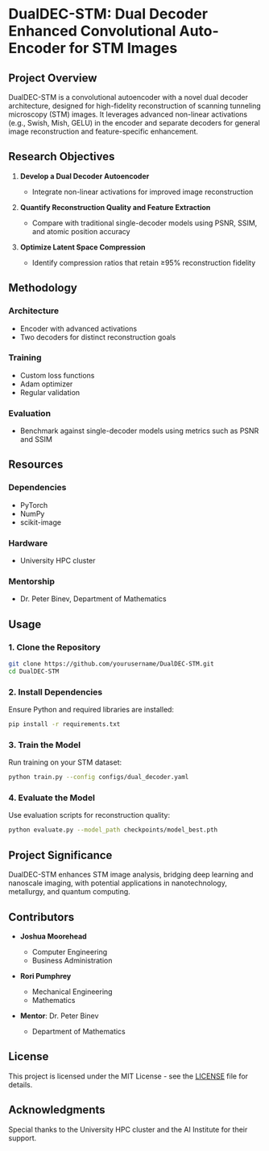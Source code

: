 # DualDEC-STM: Dual Decoder Enhanced Convolutional Auto-Encoder for STM Images

## Project Overview

DualDEC-STM is a convolutional autoencoder with a novel dual decoder architecture, designed for high-fidelity reconstruction of scanning tunneling microscopy (STM) images. It leverages advanced non-linear activations (e.g., Swish, Mish, GELU) in the encoder and separate decoders for general image reconstruction and feature-specific enhancement.

## Research Objectives

1. **Develop a Dual Decoder Autoencoder**
   - Integrate non-linear activations for improved image reconstruction

2. **Quantify Reconstruction Quality and Feature Extraction**
   - Compare with traditional single-decoder models using PSNR, SSIM, and atomic position accuracy

3. **Optimize Latent Space Compression**
   - Identify compression ratios that retain ≥95% reconstruction fidelity

## Methodology

### Architecture
- Encoder with advanced activations
- Two decoders for distinct reconstruction goals

### Training
- Custom loss functions
- Adam optimizer
- Regular validation

### Evaluation
- Benchmark against single-decoder models using metrics such as PSNR and SSIM

## Resources

### Dependencies
- PyTorch
- NumPy
- scikit-image

### Hardware
- University HPC cluster

### Mentorship
- Dr. Peter Binev, Department of Mathematics

## Usage

### 1. Clone the Repository

```bash
git clone https://github.com/yourusername/DualDEC-STM.git
cd DualDEC-STM
```

### 2. Install Dependencies

Ensure Python and required libraries are installed:

```bash
pip install -r requirements.txt
```

### 3. Train the Model

Run training on your STM dataset:

```bash
python train.py --config configs/dual_decoder.yaml
```

### 4. Evaluate the Model

Use evaluation scripts for reconstruction quality:

```bash
python evaluate.py --model_path checkpoints/model_best.pth
```

## Project Significance

DualDEC-STM enhances STM image analysis, bridging deep learning and nanoscale imaging, with potential applications in nanotechnology, metallurgy, and quantum computing.

## Contributors

- **Joshua Moorehead**
  - Computer Engineering
  - Business Administration

- **Rori Pumphrey**
  - Mechanical Engineering
  - Mathematics

- **Mentor**: Dr. Peter Binev
  - Department of Mathematics

## License

This project is licensed under the MIT License - see the [LICENSE](LICENSE) file for details.

## Acknowledgments

Special thanks to the University HPC cluster and the AI Institute for their support.

